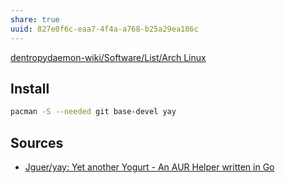 ```yaml
---
share: true
uuid: 827e0f6c-eaa7-4f4a-a768-b25a29ea186c
---
```

[dentropydaemon-wiki/Software/List/Arch Linux](/undefined)

## Install

``` bash
pacman -S --needed git base-devel yay
```

## Sources
* [Jguer/yay: Yet another Yogurt - An AUR Helper written in Go](https://github.com/Jguer/yay)
